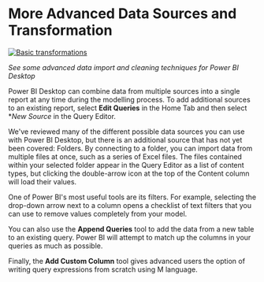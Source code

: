 <properties
   pageTitle="More Advanced Data Sources and Transformation"
   description="More Advanced Data Sources and Transformation"
   services="powerbi"
   documentationCenter=""
   authors="davidiseminger"
   manager="mblythe"
   editor=""
   tags=""
   featuredVideo=""/>

<tags
   ms.service="powerbi"
   ms.devlang="NA"
   ms.topic="article"
   ms.tgt_pltfrm="NA"
   ms.workload="powerbi"
   ms.date="02/17/2016"
   ms.author="v-jescoo"/>

# More Advanced Data Sources and Transformation

[![Basic transformations](http://img.youtube.com/vi/8WsY0R2V_bw/0.jpg)](http://www.youtube.com/watch?v=8WsY0R2V_bw)

*See some advanced data import and cleaning techniques for Power BI Desktop*

Power BI Desktop can combine data from multiple sources into a single report at any time during the modelling process. To add additional sources to an existing report, select **Edit Queries** in the Home Tab and then select **New Source* in the Query Editor.

We've reviewed many of the different possible data sources you can use with Power BI Desktop, but there is an additional source that has not yet been covered: Folders. By connecting to a folder, you can import data from multiple files at once, such as a series of Excel files. The files contained within your selected folder appear in the Query Editor as a list of content types, but clicking the double-arrow icon at the top of the Content column will load their values.

One of Power BI's most useful tools are its filters. For example, selecting the drop-down arrow next to a column opens a checklist of text filters that you can use to remove values completely from your model.

You can also use the **Append Queries** tool to add the data from a new table to an existing query. Power BI will attempt to match up the columns in your queries as much as possible.

Finally, the **Add Custom Column** tool gives advanced users the option of writing query expressions from scratch using M language.
